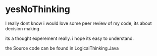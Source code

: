 # yesNoThinking
I really dont know i would love some peer review of my code, its about decision making

its a thought experement really. i hope its easy to understand. 

the Source code can be found in LogicalThinking.Java
